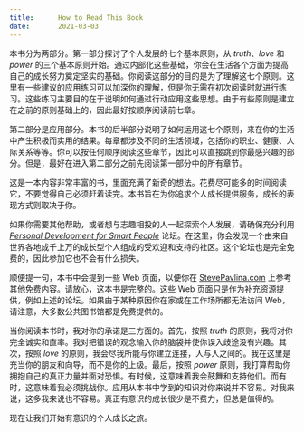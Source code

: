 ```yaml
---
title:      How to Read This Book
date:       2021-03-03
---
```



本书分为两部分。第一部分探讨了个人发展的七个基本原则，从 *truth*、*love* 和 *power* 的三个基本原则开始。通过内部化这些基础，你会在生活各个方面为提高自己的成长努力奠定坚实的基础。你阅读这部分的目的是为了理解这七个原则。这里有一些建议的应用练习可以加深你的理解，但是你无需在初次阅读时就进行练习。这些练习主要目的在于说明如何通过行动应用这些思想。由于有些原则是建立在之前的原则基础上的，因此最好按顺序阅读前七章。

第二部分是应用部分。本书的后半部分说明了如何运用这七个原则，来在你的生活中产生积极而实用的结果。每章都涉及不同的生活领域，包括你的职业、健康、人际关系等等。你可以按任何顺序阅读这些章节，因此可以直接跳到你最感兴趣的部分。但是，最好在进入第二部分之前先阅读第一部分中的所有章节。

这是一本内容非常丰富的书，里面充满了新奇的想法。花费尽可能多的时间阅读它，不要觉得自己必须赶着读完。本书旨在为你追求个人成长提供服务，成长的表现方式则取决于你。

如果你需要其他帮助，或者想与志趣相投的人一起探索个人发展，请确保充分利用 *[Personal Development for Smart People](http://www.StevePavlina.com/forums)* 论坛。在这里，你会发现一个由来自世界各地成千上万的成长型个人组成的受欢迎和支持的社区。这个论坛也是完全免费的，因此参加它也不会有什么损失。

顺便提一句，本书中会提到一些 Web 页面，以便你在 [StevePavlina.com](https://stevepavlina.com/) 上参考其他免费内容。请放心，这本书是完整的。这些 Web 页面只是作为补充资源提供，例如上述的论坛。如果由于某种原因你在家或在工作场所都无法访问 Web，请注意，大多数公共图书馆都是免费提供的。

当你阅读本书时，我对你的承诺是三方面的。首先，按照 *truth* 的原则，我将对你完全诚实和直率。我对把错误的观念输入你的脑袋并使你误入歧途没有兴趣。其次，按照 *love* 的原则，我会尽我所能与你建立连接，人与人之间的。我在这里是充当你的朋友和向导，而不是你的上级。最后，按照 *power* 原则，我打算帮助你拥抱自己的真正力量并面对恐惧。有时候，这意味着我会鼓舞和支持他们。而有时，这意味着我必须挑战你。应用从本书中学到的知识对你来说并不容易。对我来说，这多我来说也不容易。真正有意识的成长很少是不费力，但总是值得的。

现在让我们开始有意识的个人成长之旅。
